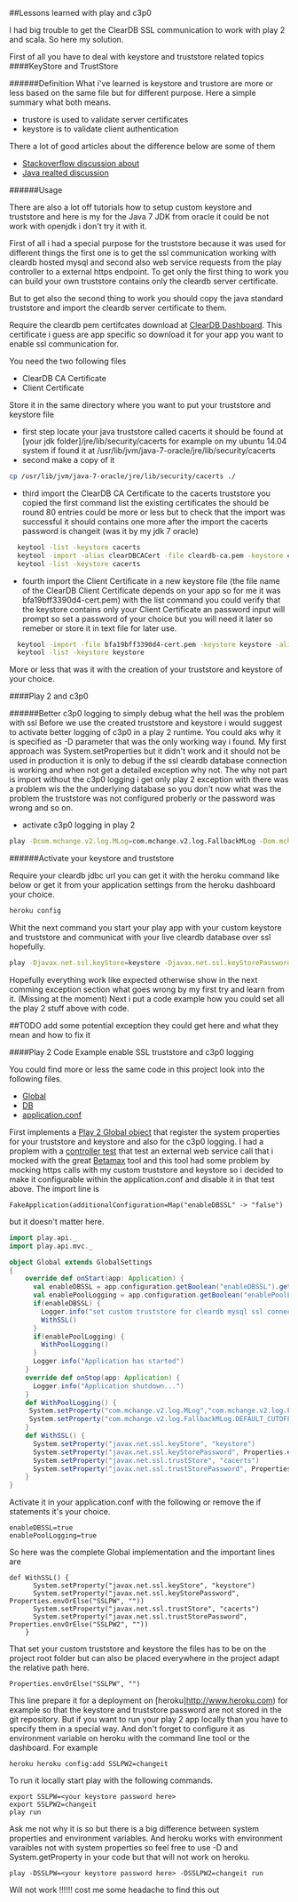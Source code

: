 ##Lessons learned with play and c3p0

I had big trouble to get the ClearDB SSL communication to work with play 2 and scala. So here my solution.

First of all you have to deal with keystore and truststore related topics
####KeyStore and TrustStore

######Definition
What i've learned is keystore and trustore are more or less based on the same file but for different purpose.
Here a simple summary what both means.
* trustore is used to validate server certificates 
* keystore is to validate client authentication

There a lot of good articles about the difference below are some of them

* [Stackoverflow discussion about](http://stackoverflow.com/questions/318441/truststore-and-keystore-definitions)
* [Java realted discussion](http://javarevisited.blogspot.de/2012/09/difference-between-truststore-vs-keyStore-Java-SSL.html)

######Usage

There are also a lot off tutorials how to setup custom keystore and truststore and here is my for the Java 7 JDK from oracle it could be not work with openjdk i don't try it with it.

First of all i had a special purpose for the truststore because it was used for different things the first one
is to get the ssl communication working with cleardb hosted mysql and second also web service requests from the play controller
to a external https endpoint. To get only the first thing to work you can build your own truststore contains only the cleardb server certificate.

But to get also the second thing to work you should copy the java standard truststore and import the cleardb server certificate to them.

Require the cleardb pem certifcates download at [ClearDB Dashboard](https://www.cleardb.com/dashboard). This certificate i guess are app specific so download it for your app you want to enable ssl communication for.

You need the two following files
* ClearDB CA Certificate
* Client Certificate

Store it in the same directory where you want to put your truststore and keystore file


* first step locate your java truststore called cacerts it should be found at [your jdk folder]/jre/lib/security/cacerts
for example on my ubuntu 14.04 system if found it at /usr/lib/jvm/java-7-oracle/jre/lib/security/cacerts
* second make a copy of it
```bash
cp /usr/lib/jvm/java-7-oracle/jre/lib/security/cacerts ./
```
* third import the ClearDB CA Certificate to the cacerts truststore you copied the first command list the existing certificates the should be round 80 entries could be more or less but to check that the import was successful it should contains one more after the import the cacerts password is changeit (was it by my jdk 7 oracle)
```bash
  keytool -list -keystore cacerts
  keytool -import -alias clearDBCACert -file cleardb-ca.pem -keystore cacerts 
  keytool -list -keystore cacerts 
```
* fourth import the Client Certificate in a new keystore file (the file name of the ClearDB Client Certificate depends on your app so for me it was bfa19bff3390d4-cert.pem) with the list command you could verify that the keystore contains only your Client Certificate an password input will prompt so set a password of your choice but you will need it later so remeber or store it in text file for later use.
```bash
  keytool -import -file bfa19bff3390d4-cert.pem -keystore keystore -alias clearDBClientCertificate
  keytool -list -keystore keystore
```

More or less that was it with the creation of your truststore and keystore of your choice.

####Play 2 and c3p0

######Better c3p0 logging to simply debug what the hell was the problem with ssl
Before we use the created truststore and keystore i would suggest to activate better logging of c3p0 in a play 2 runtime.
You could aks why it is specified as -D parameter that was the only working way i found. My first approach was System.setProperties but it didn't work and it should not be used in production it is only to debug if the ssl cleardb database connection is working and when not get a detailed exception why not. The why not part is import without the c3p0 logging i get only play 2 exception with there was a problem wis the the underlying database so you don't now what was the problem the truststore was not configured proberly or the password was wrong and so on.

* activate c3p0 logging in play 2
```bash
play -Dcom.mchange.v2.log.MLog=com.mchange.v2.log.FallbackMLog -Dom.mchange.v2.log.FallbackMLog.DEFAULT_CUTOFF_LEVEL=ALL run
```

######Activate your keystore and truststore

Require your cleardb jdbc url you can get it with the heroku command like below or get it from your application settings from the heroku dashboard your choice.
```bash
heroku config
```

Whit the next command you start your play app with your custom keystore and truststore and communicat with your live cleardb database over ssl hopefully.

```bash
play -Djavax.net.ssl.keyStore=keystore -Djavax.net.ssl.keyStorePassword=<you remember your keystore password than insert here> -Djavax.net.ssl.trustStore=cacerts -Djavax.net.ssl.trustStorePassword=changeit -DCLEARDB_DATABASE_URL=<insert your cleardb jdbc url here> -Dcom.mchange.v2.log.MLog=com.mchange.v2.log.FallbackMLog -Dom.mchange.v2.log.FallbackMLog.DEFAULT_CUTOFF_LEVEL=ALL run
```

Hopefully everything work like expected otherwise show in the next comming exception section what goes wrong by my first try and learn from it. (Missing at the moment) Next i put a code example how you could set all the play 2 stuff above with code.

##TODO add some potential exception they could get here and what they mean and how to fix it


####Play 2 Code Example enable SSL truststore and c3p0 logging

You could find more or less the same code in this project look into the following files.

* [Global](https://github.com/pussinboots/bankapp/blob/master/app/HTTPSRedirectFilter.scala)
* [DB](https://github.com/pussinboots/bankapp/blob/master/app/model/DB.scala)
* [application.conf](https://github.com/pussinboots/bankapp/blob/master/conf/application.conf)

First implements a [Play 2 Global object](http://www.playframework.com/documentation/2.0/ScalaGlobal) that register the system properties for your truststore and keystore and also for the c3p0 logging. I had a proplem with a [controller test](https://github.com/pussinboots/bankapp/blob/master/test/integration/GoogleControllerSpec.scala) that test an external web service call that i mocked with the great [Betamax](http://freeside.co/betamax/) tool and this tool had some problem by mocking https calls with my custom truststore and keystore so i decided to make it configurable within the application.conf and disable it in that test above. The import line is
```
FakeApplication(additionalConfiguration=Map("enableDBSSL" -> "false")
```
but it doesn't matter here.

```scala
import play.api._
import play.api.mvc._

object Global extends GlobalSettings
{
    override def onStart(app: Application) {
      val enableDBSSL = app.configuration.getBoolean("enableDBSSL").getOrElse(true)
      val enablePoolLogging = app.configuration.getBoolean("enablePoolLogging").getOrElse(false)
      if(enableDBSSL) {
        Logger.info("set custom truststore for cleardb mysql ssl connections")
        WithSSL()
      }
      if(enablePoolLogging) {
        WithPoolLogging()
      }
      Logger.info("Application has started")
    }
    override def onStop(app: Application) {
      Logger.info("Application shutdown...")
    }
    def WithPoolLogging() {
     System.setProperty("com.mchange.v2.log.MLog","com.mchange.v2.log.FallbackMLog")
     System.setProperty("com.mchange.v2.log.FallbackMLog.DEFAULT_CUTOFF_LEVEL","ALL")
    }
    def WithSSL() {
      System.setProperty("javax.net.ssl.keyStore", "keystore")
      System.setProperty("javax.net.ssl.keyStorePassword", Properties.envOrElse("SSLPW", ""))
      System.setProperty("javax.net.ssl.trustStore", "cacerts")
      System.setProperty("javax.net.ssl.trustStorePassword", Properties.envOrElse("SSLPW2", ""))
    }
}
```

Activate it in your application.conf with the following or remove the if statements it's your choice.

```
enableDBSSL=true
enablePoolLogging=true
```

So here was the complete Global implementation and the important lines are
```
def WithSSL() {
      System.setProperty("javax.net.ssl.keyStore", "keystore")
      System.setProperty("javax.net.ssl.keyStorePassword", Properties.envOrElse("SSLPW", ""))
      System.setProperty("javax.net.ssl.trustStore", "cacerts")
      System.setProperty("javax.net.ssl.trustStorePassword", Properties.envOrElse("SSLPW2", ""))
    }
```
That set your custom truststore and keystore the files has to be on the project root folder but can also be placed everywhere in the project adapt the relative path here.
```
Properties.envOrElse("SSLPW", "")
```
This line prepare it for a deployment on [heroku]http://www.heroku.com) for example so that the keystore and truststore password are not stored in the git repository. But if you want to run your play 2 app locally than you have to specify them in a special way. And don't forget to configure it as environment variable on heroku with the command line tool or the dashboard. For example
```
heroku heroku config:add SSLPW2=changeit
```

To run it locally start play with the following commands.
```
export SSLPW=<your keystore password here>
export SSLPW2=changeit
play run
```
Ask me not why it is so but there is a big difference between system properties and environment variables. And heroku works with environment varaibles not with system properties so feel free to use -D and System.getProperty in your code but that will not work on heroku.
```
play -DSSLPW=<your keystore password here> -DSSLPW2=changeit run
```
Will not work !!!!!! cost me some headache to find this out
